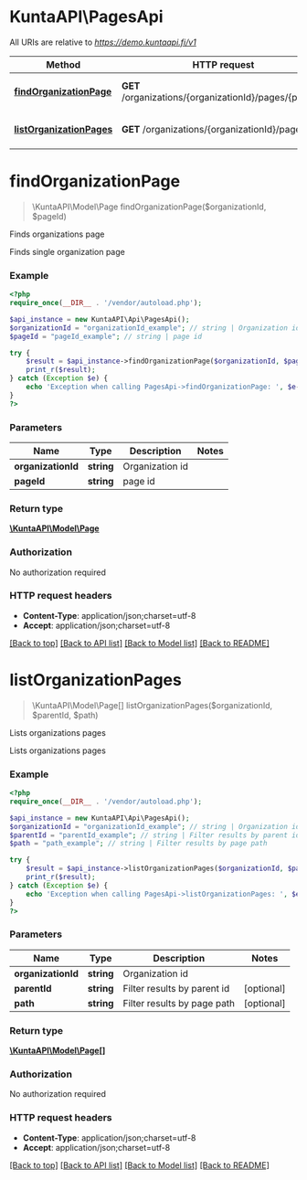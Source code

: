 # KuntaAPI\PagesApi

All URIs are relative to *https://demo.kuntaapi.fi/v1*

Method | HTTP request | Description
------------- | ------------- | -------------
[**findOrganizationPage**](PagesApi.md#findOrganizationPage) | **GET** /organizations/{organizationId}/pages/{pageId} | Finds organizations page
[**listOrganizationPages**](PagesApi.md#listOrganizationPages) | **GET** /organizations/{organizationId}/pages | Lists organizations pages


# **findOrganizationPage**
> \KuntaAPI\Model\Page findOrganizationPage($organizationId, $pageId)

Finds organizations page

Finds single organization page

### Example
```php
<?php
require_once(__DIR__ . '/vendor/autoload.php');

$api_instance = new KuntaAPI\Api\PagesApi();
$organizationId = "organizationId_example"; // string | Organization id
$pageId = "pageId_example"; // string | page id

try {
    $result = $api_instance->findOrganizationPage($organizationId, $pageId);
    print_r($result);
} catch (Exception $e) {
    echo 'Exception when calling PagesApi->findOrganizationPage: ', $e->getMessage(), PHP_EOL;
}
?>
```

### Parameters

Name | Type | Description  | Notes
------------- | ------------- | ------------- | -------------
 **organizationId** | **string**| Organization id |
 **pageId** | **string**| page id |

### Return type

[**\KuntaAPI\Model\Page**](../Model/Page.md)

### Authorization

No authorization required

### HTTP request headers

 - **Content-Type**: application/json;charset=utf-8
 - **Accept**: application/json;charset=utf-8

[[Back to top]](#) [[Back to API list]](../../README.md#documentation-for-api-endpoints) [[Back to Model list]](../../README.md#documentation-for-models) [[Back to README]](../../README.md)

# **listOrganizationPages**
> \KuntaAPI\Model\Page[] listOrganizationPages($organizationId, $parentId, $path)

Lists organizations pages

Lists organizations pages

### Example
```php
<?php
require_once(__DIR__ . '/vendor/autoload.php');

$api_instance = new KuntaAPI\Api\PagesApi();
$organizationId = "organizationId_example"; // string | Organization id
$parentId = "parentId_example"; // string | Filter results by parent id
$path = "path_example"; // string | Filter results by page path

try {
    $result = $api_instance->listOrganizationPages($organizationId, $parentId, $path);
    print_r($result);
} catch (Exception $e) {
    echo 'Exception when calling PagesApi->listOrganizationPages: ', $e->getMessage(), PHP_EOL;
}
?>
```

### Parameters

Name | Type | Description  | Notes
------------- | ------------- | ------------- | -------------
 **organizationId** | **string**| Organization id |
 **parentId** | **string**| Filter results by parent id | [optional]
 **path** | **string**| Filter results by page path | [optional]

### Return type

[**\KuntaAPI\Model\Page[]**](../Model/Page.md)

### Authorization

No authorization required

### HTTP request headers

 - **Content-Type**: application/json;charset=utf-8
 - **Accept**: application/json;charset=utf-8

[[Back to top]](#) [[Back to API list]](../../README.md#documentation-for-api-endpoints) [[Back to Model list]](../../README.md#documentation-for-models) [[Back to README]](../../README.md)

